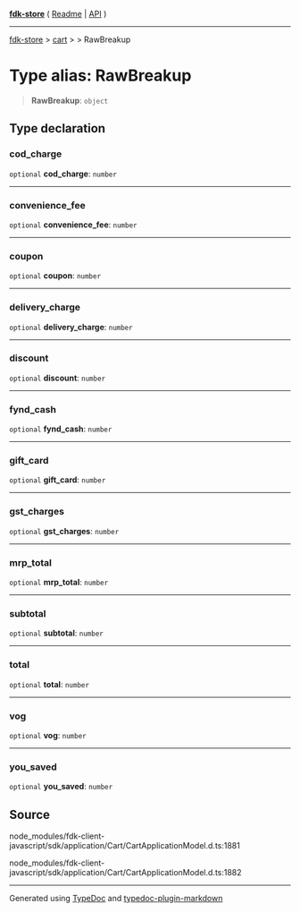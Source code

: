 [**fdk-store**](../../../README.md) ( [Readme](../../../README.md) \| [API](../../../API.md) )

---

[fdk-store](../../../API.md) > [cart](../../README.md) > [<internal>](../README.md) > RawBreakup

# Type alias: RawBreakup

> **RawBreakup**: `object`

## Type declaration

### cod_charge

`optional` **cod_charge**: `number`

---

### convenience_fee

`optional` **convenience_fee**: `number`

---

### coupon

`optional` **coupon**: `number`

---

### delivery_charge

`optional` **delivery_charge**: `number`

---

### discount

`optional` **discount**: `number`

---

### fynd_cash

`optional` **fynd_cash**: `number`

---

### gift_card

`optional` **gift_card**: `number`

---

### gst_charges

`optional` **gst_charges**: `number`

---

### mrp_total

`optional` **mrp_total**: `number`

---

### subtotal

`optional` **subtotal**: `number`

---

### total

`optional` **total**: `number`

---

### vog

`optional` **vog**: `number`

---

### you_saved

`optional` **you_saved**: `number`

## Source

node_modules/fdk-client-javascript/sdk/application/Cart/CartApplicationModel.d.ts:1881

node_modules/fdk-client-javascript/sdk/application/Cart/CartApplicationModel.d.ts:1882

---

Generated using [TypeDoc](https://typedoc.org/) and [typedoc-plugin-markdown](https://www.npmjs.com/package/typedoc-plugin-markdown)
